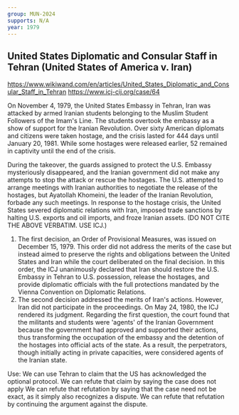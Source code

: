 ```yaml
---
group: MUN-2024
supports: N/A
year: 1979
---
```


## United States Diplomatic and Consular Staff in Tehran (United States of America v. Iran)
https://www.wikiwand.com/en/articles/United_States_Diplomatic_and_Consular_Staff_in_Tehran
https://www.icj-cij.org/case/64

On November 4, 1979, the United States Embassy in Tehran, Iran was attacked by armed Iranian students belonging to the Muslim Student Followers of the Imam's Line. The students overtook the embassy as a show of support for the Iranian Revolution. Over sixty American diplomats and citizens were taken hostage, and the crisis lasted for 444 days until January 20, 1981. While some hostages were released earlier, 52 remained in captivity until the end of the crisis.

During the takeover, the guards assigned to protect the U.S. Embassy mysteriously disappeared, and the Iranian government did not make any attempts to stop the attack or rescue the hostages. The U.S. attempted to arrange meetings with Iranian authorities to negotiate the release of the hostages, but Ayatollah Khomeini, the leader of the Iranian Revolution, forbade any such meetings.[](https://www.wikiwand.com/en/articles/United_States_Diplomatic_and_Consular_Staff_in_Tehran#cite_note-2) In response to the hostage crisis, the United States severed diplomatic relations with Iran, imposed trade sanctions by halting U.S. exports and oil imports, and froze Iranian assets. (DO NOT CITE THE ABOVE VERBATIM. USE ICJ.)
1. The first decision, an Order of Provisional Measures, was issued on December 15, 1979. This order did not address the merits of the case but instead aimed to preserve the rights and obligations between the United States and Iran while the court deliberated on the final decision. In this order, the ICJ unanimously declared that Iran should restore the U.S. Embassy in Tehran to U.S. possession, release the hostages, and provide diplomatic officials with the full protections mandated by the Vienna Convention on Diplomatic Relations. 
2.  The second decision addressed the merits of Iran's actions. However, Iran did not participate in the proceedings.
   On May 24, 1980, the ICJ rendered its judgment. Regarding the first question, the court found that the militants and students were 'agents' of the Iranian Government because the government had approved and supported their actions, thus transforming the occupation of the embassy and the detention of the hostages into official acts of the state. As a result, the perpetrators, though initially acting in private capacities, were considered agents of the Iranian state. 

Use:
We can use Tehran to claim that the US has acknowledged the optional protocol.
We can refute that claim by saying the case does not apply
We can refute that refutation by saying that the case need not be exact, as it simply also recognizes a dispute.
We can refute that refutation by continuing the argument against the dispute. 
